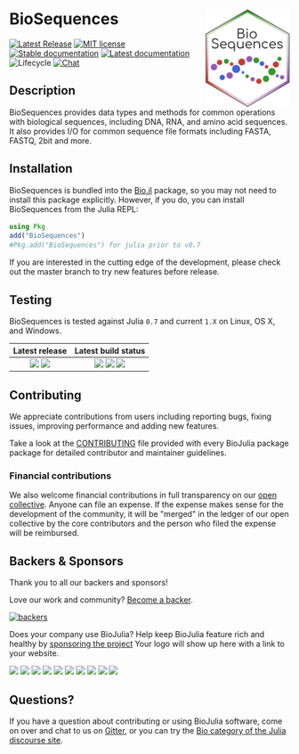 # <img src="./sticker.svg" width="30%" align="right" /> BioSequences

[![Latest Release](https://img.shields.io/github/release/BioJulia/BioSequences.jl.svg?style=flat-square)](https://github.com/BioJulia/BioSequences.jl/releases/latest)
[![MIT license](https://img.shields.io/badge/license-MIT-green.svg?style=flat-square)](https://github.com/BioJulia/BioSequences.jl/blob/master/LICENSE) 
[![Stable documentation](https://img.shields.io/badge/docs-stable-blue.svg?style=flat-square)](https://biojulia.github.io/BioSequences.jl/stable)
[![Latest documentation](https://img.shields.io/badge/docs-latest-blue.svg?style=flat-square)](https://biojulia.github.io/BioSequences.jl/latest/)
![Lifecycle](https://img.shields.io/badge/lifecycle-stable-brightgreen.svg?style=flat-square)
[![Chat](https://img.shields.io/gitter/room/BioJulia/BioSequences.svg?style=flat-square)](https://gitter.im/BioJulia/BioSequences.jl)


## Description

BioSequences provides data types and methods for common operations with 
biological sequences, including DNA, RNA, and amino acid sequences.
It also provides I/O for common sequence file formats including FASTA, FASTQ,
2bit and more. 


## Installation

BioSequences is bundled into the [Bio.jl](https://github.com/BioJulia/Bio.jl)
package, so you may not need to install this package explicitly.
However, if you do, you can install BioSequences from the Julia REPL:

```julia
using Pkg
add("BioSequences")
#Pkg.add("BioSequences") for julia prior to v0.7
```

If you are interested in the cutting edge of the development, please check out
the master branch to try new features before release.


## Testing

BioSequences is tested against Julia `0.7` and current `1.X` on
Linux, OS X, and Windows.

| **Latest release** | **Latest build status** |
|:------------------:|:-----------------------:|
|[![](https://pkg.julialang.org/badges/BioSequences_0.7.svg)](https://pkg.julialang.org/?pkg=BioSequences) [![](http://pkg.julialang.org/badges/BioSequences_1.0.svg)](http://pkg.julialang.org/?pkg=BioSequences) | [![](https://travis-ci.org/BioJulia/BioSequences.jl.svg?branch=master)](https://travis-ci.org/BioJulia/BioSequences.jl) [![](https://ci.appveyor.com/api/projects/status/1vdxlfv7yk9c1kfb/branch/master?svg=true)](https://ci.appveyor.com/project/BenJWard/biosequences-jl/branch/master) [![](https://codecov.io/gh/BioJulia/BioSequences.jl/branch/master/graph/badge.svg)](https://codecov.io/gh/BioJulia/BioSequences.jl)|


## Contributing

We appreciate contributions from users including reporting bugs, fixing
issues, improving performance and adding new features.

Take a look at the [CONTRIBUTING](CONTRIBUTING.md) file provided with
every BioJulia package package for detailed contributor and maintainer
guidelines.


### Financial contributions

We also welcome financial contributions in full transparency on our
[open collective](https://opencollective.com/biojulia).
Anyone can file an expense. If the expense makes sense for the development
of the community, it will be "merged" in the ledger of our open collective by
the core contributors and the person who filed the expense will be reimbursed.


## Backers & Sponsors

Thank you to all our backers and sponsors!

Love our work and community? [Become a backer](https://opencollective.com/biojulia#backer).

[![backers](https://opencollective.com/biojulia/backers.svg?width=890)](https://opencollective.com/biojulia#backers)

Does your company use BioJulia? Help keep BioJulia feature rich and healthy by
[sponsoring the project](https://opencollective.com/biojulia#sponsor)
Your logo will show up here with a link to your website.

[![](https://opencollective.com/biojulia/sponsor/0/avatar.svg)](https://opencollective.com/biojulia/sponsor/0/website)
[![](https://opencollective.com/biojulia/sponsor/1/avatar.svg)](https://opencollective.com/biojulia/sponsor/1/website)
[![](https://opencollective.com/biojulia/sponsor/2/avatar.svg)](https://opencollective.com/biojulia/sponsor/2/website)
[![](https://opencollective.com/biojulia/sponsor/3/avatar.svg)](https://opencollective.com/biojulia/sponsor/3/website)
[![](https://opencollective.com/biojulia/sponsor/4/avatar.svg)](https://opencollective.com/biojulia/sponsor/4/website)
[![](https://opencollective.com/biojulia/sponsor/5/avatar.svg)](https://opencollective.com/biojulia/sponsor/5/website)
[![](https://opencollective.com/biojulia/sponsor/6/avatar.svg)](https://opencollective.com/biojulia/sponsor/6/website)
[![](https://opencollective.com/biojulia/sponsor/7/avatar.svg)](https://opencollective.com/biojulia/sponsor/7/website)
[![](https://opencollective.com/biojulia/sponsor/8/avatar.svg)](https://opencollective.com/biojulia/sponsor/8/website)
[![](https://opencollective.com/biojulia/sponsor/9/avatar.svg)](https://opencollective.com/biojulia/sponsor/9/website)


## Questions?

If you have a question about contributing or using BioJulia software, come
on over and chat to us on [Gitter](https://gitter.im/BioJulia/General), or you can try the
[Bio category of the Julia discourse site](https://discourse.julialang.org/c/domain/bio).